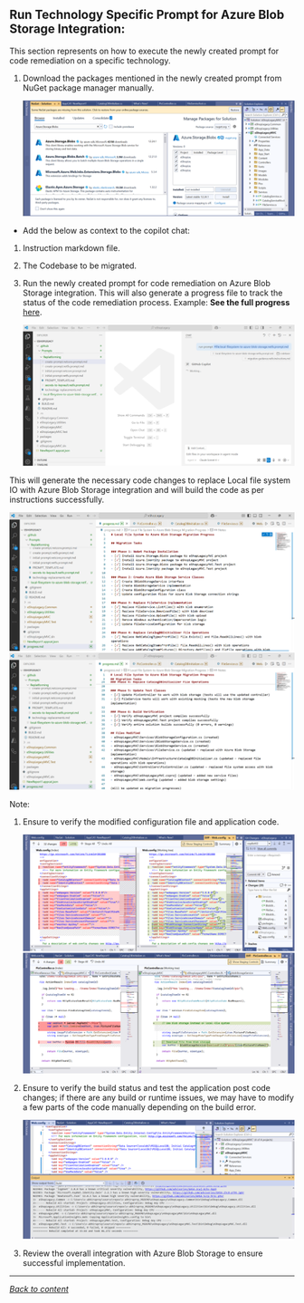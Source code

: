 ﻿## Run Technology Specific Prompt for Azure Blob Storage Integration:

This section represents on how to execute the newly created prompt for code remediation on a specific technology.



1. Download the packages mentioned in the newly created prompt from NuGet package manager manually.
    
   ![Nuget Blob](./images/nugetblob.png)

- Add the below as context to the copilot chat:

1. Instruction markdown file.
2. The Codebase to be migrated.
3. Run the newly created prompt for code remediation on Azure Blob Storage integration.
   This will also generate a progress file to track the status of the code remediation process. Example: **See the full progress** [here](./prompts/BlobStorage-Progress/progress.md).

    ![Run Prompt Blob](./images/runpromptblob.png)

This will generate the necessary code changes to replace Local file system IO with Azure Blob Storage integration and will build the code as per instructions successfully.

   ![Progress Blob Storage](./images/progressstatusblob.png)
   ![Progress Blob Storage 2](./images/progressstatusblob2.png)

Note: 
1. Ensure to verify the modified configuration file and application code.

    ![Configuration Changes](./images/configchangesblob.png)
    ![Code Changes Changes](./images/codechanges-blob.png)

2. Ensure to verify the build status and test the application post code changes; if there are any build or runtime issues, we may have to modify a few parts of the code manually depending on the build error.
   
   ![Build Status Blob](./images/buildstatusblob.png)

3. Review the overall integration with Azure Blob Storage to ensure successful implementation.

---

[*Back to content*](README.md)